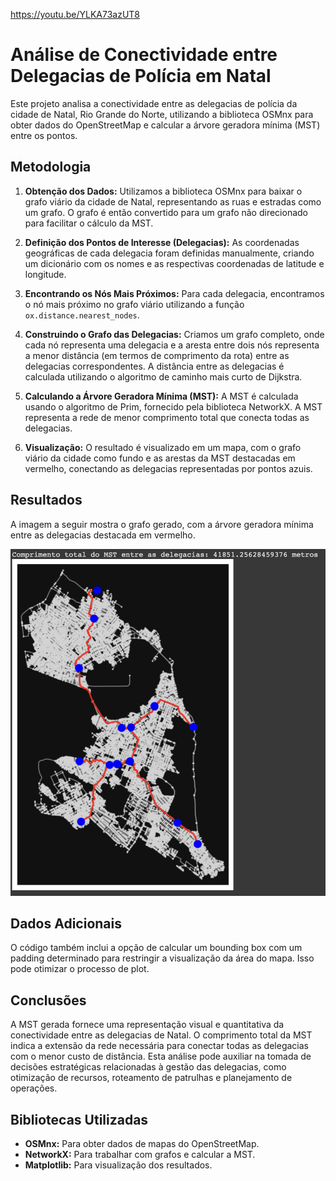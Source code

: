 https://youtu.be/YLKA73azUT8
# Análise de Conectividade entre Delegacias de Polícia em Natal

Este projeto analisa a conectividade entre as delegacias de polícia da cidade de Natal, Rio Grande do Norte, utilizando a biblioteca OSMnx para obter dados do OpenStreetMap e calcular a árvore geradora mínima (MST) entre os pontos.

## Metodologia

1. **Obtenção dos Dados:** Utilizamos a biblioteca OSMnx para baixar o grafo viário da cidade de Natal, representando as ruas e estradas como um grafo. O grafo é então convertido para um grafo não direcionado para facilitar o cálculo da MST.

2. **Definição dos Pontos de Interesse (Delegacias):**  As coordenadas geográficas de cada delegacia foram definidas manualmente, criando um dicionário com os nomes e as respectivas coordenadas de latitude e longitude.

3. **Encontrando os Nós Mais Próximos:** Para cada delegacia, encontramos o nó mais próximo no grafo viário utilizando a função `ox.distance.nearest_nodes`.

4. **Construindo o Grafo das Delegacias:** Criamos um grafo completo, onde cada nó representa uma delegacia e a aresta entre dois nós representa a menor distância (em termos de comprimento da rota) entre as delegacias correspondentes. A distância entre as delegacias é calculada utilizando o algoritmo de caminho mais curto de Dijkstra.

5. **Calculando a Árvore Geradora Mínima (MST):** A MST é calculada usando o algoritmo de Prim, fornecido pela biblioteca NetworkX. A MST representa a rede de menor comprimento total que conecta todas as delegacias.

6. **Visualização:** O resultado é visualizado em um mapa, com o grafo viário da cidade como fundo e as arestas da MST destacadas em vermelho, conectando as delegacias representadas por pontos azuis.


## Resultados

A imagem a seguir mostra o grafo gerado, com a árvore geradora mínima entre as delegacias destacada em vermelho.

![GRAFO MST DELEGACIA](GRAFODP.png)


## Dados Adicionais

O código também inclui a opção de calcular um bounding box com um padding determinado para restringir a visualização da área do mapa. Isso pode otimizar o processo de plot.



## Conclusões

A MST gerada fornece uma representação visual e quantitativa da conectividade entre as delegacias de Natal. O comprimento total da MST indica a extensão da rede necessária para conectar todas as delegacias com o menor custo de distância. Esta análise pode auxiliar na tomada de decisões estratégicas relacionadas à gestão das delegacias, como otimização de recursos, roteamento de patrulhas e planejamento de operações.

## Bibliotecas Utilizadas

* **OSMnx:** Para obter dados de mapas do OpenStreetMap.
* **NetworkX:** Para trabalhar com grafos e calcular a MST.
* **Matplotlib:** Para visualização dos resultados.
